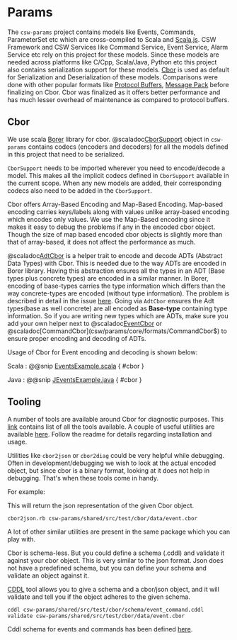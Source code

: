 # Params

The `csw-params` project contains models like Events, Commands, ParameterSet etc which are cross-compiled
to Scala and [Scala.js](https://www.scala-js.org/). 
CSW Framework and CSW Services like Command Service, Event Service, Alarm Service etc
rely on this project for these models.
Since these models are needed across platforms like C/Cpp, Scala/Java, Python etc
this project also contains serialization support for these models. 
[Cbor](https://cbor.io/) is used as default for Serialization and Deserialization of these models. 
Comparisons were done with other popular formats like [Protocol Buffers](https://protobuf.dev),
[Message Pack](https://msgpack.org/index.html) before finalizing on Cbor. 
Cbor was finalized as it offers better performance and has much lesser overhead of maintenance as compared to protocol buffers.

## Cbor

We use scala [Borer](https://github.com/sirthias/borer) library for cbor. 
@scaladoc[CborSupport](csw/params/core/formats/ParamCodecs$) object in `csw-params` contains 
codecs (encoders and decoders) for all the models defined in this project that need to be serialized.

`CborSupport` needs to be imported wherever you need to encode/decode a model. This makes 
all the implicit codecs defined in `CborSupport` available in the current scope.
When any new models are added, their corresponding codecs also need to be added in the `CborSupport`.

Cbor offers Array-Based Encoding and Map-Based Encoding.
Map-based encoding carries keys/labels along with values unlike array-based encoding which encodes only values.
We use the Map-Based encoding since it makes it easy to debug the problems if any in the encoded cbor object.
Though the size of map based encoded cbor objects is slightly more than that of array-based,
it does not affect the performance as much.


@scaladoc[AdtCbor](csw/params/core/formats/AdtCbor) is a helper trait to encode and decode 
ADTs (Abstract Data Types) with Cbor. This is needed due to the way ADTs are encoded in Borer library. 
Having this abstraction ensures all the types in an ADT (Base types plus concrete types) are encoded in a similar manner.
In Borer, encoding of base-types carries the type information which differs than the way concrete-types are 
encoded (without type information).
The problem is described in detail in the issue [here](https://github.com/sirthias/borer/issues/17).
Going via `AdtCbor` ensures the Adt types(base as well concrete) are all encoded as **Base-type** containing
type information.
So if you are writing new types which are ADTs, make sure you add your own helper next to 
@scaladoc[EventCbor](csw/params/core/formats/EventCbor$) or 
@scaladoc[CommandCbor](csw/params/core/formats/CommandCbor$) to ensure proper encoding and 
decoding of ADTs.

 
Usage of Cbor for Event encoding and decoding is shown below:

Scala
:   @@snip [EventsExample.scala](../../../../../examples/src/test/scala/example/params/EventsExample.scala) { #cbor }

Java
:   @@snip [JEventsExample.java](../../../../../examples/src/test/java/example/params/JEventsExample.java) { #cbor }
  

## Tooling

A number of tools are available around Cbor for diagnostic purposes.
This [link](https://cbor.io/tools.html) contains list of all the tools available.
A couple of useful utilities are available [here](https://github.com/cabo/cbor-diag).
Follow the readme for details regarding installation and usage.
 
Utilities like `cbor2json` or `cbor2diag` could be very helpful while debugging. 
Often in development/debugging we wish to look at the actual encoded object,
but since cbor is a binary format, looking at it does not help in debugging.
That's when these tools come in handy.

For example:

This will return the json representation of the given Cbor object.
 
```
cbor2json.rb csw-params/shared/src/test/cbor/data/event.cbor
```

A lot of other similar utilities are present in the same package which you can play with.


Cbor is schema-less. But you could define a schema (.cddl) and validate it against your cbor object.
This is very similar to the json format. Json does not have a predefined schema, but you can define your schema
and validate an object against it.

[CDDL](https://rubygems.org/gems/cddl/versions/0.8.8) tool allows you to give a schema and a cbor/json object,
and it will validate and tell you if the object adheres to the given schema.

`cddl csw-params/shared/src/test/cbor/schema/event_command.cddl validate csw-params/shared/src/test/cbor/data/event.cbor`

Cddl schema for events and commands has been defined [here]($github.base_url$/csw-params/shared/src/test/cbor/schema/event_command.cddl.txt).